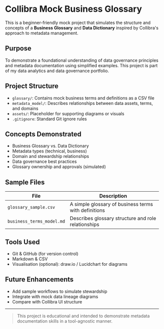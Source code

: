 # Collibra Mock Business Glossary

This is a beginner-friendly mock project that simulates the structure and concepts of a **Business Glossary** and **Data Dictionary** inspired by Collibra's approach to metadata management.

##  Purpose

To demonstrate a foundational understanding of data governance principles and metadata documentation using simplified examples. This project is part of my data analytics and data governance portfolio.

##  Project Structure

- `glossary/`: Contains mock business terms and definitions as a CSV file
- `metadata_model/`: Describes relationships between data assets, terms, and domains
- `assets/`: Placeholder for supporting diagrams or visuals
- `.gitignore`: Standard Git ignore rules

##  Concepts Demonstrated

- Business Glossary vs. Data Dictionary
- Metadata types (technical, business)
- Domain and stewardship relationships
- Data governance best practices
- Glossary ownership and approvals (simulated)

##  Sample Files

| File | Description |
|------|-------------|
| `glossary_sample.csv` | A simple glossary of business terms with definitions |
| `business_terms_model.md` | Describes glossary structure and role relationships |

##  Tools Used

- Git & GitHub (for version control)
- Markdown & CSV
- Visualisation (optional): draw.io / Lucidchart for diagrams

##  Future Enhancements

- Add sample workflows to simulate stewardship
- Integrate with mock data lineage diagrams
- Compare with Collibra UI structure

---

> This project is educational and intended to demonstrate metadata documentation skills in a tool-agnostic manner.
